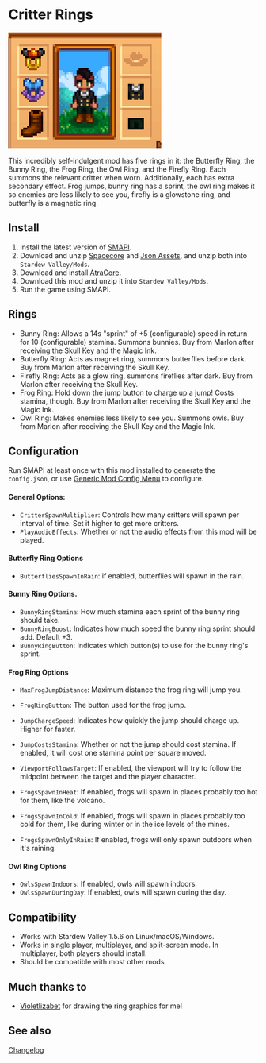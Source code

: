 Critter Rings
=================================

![Header image](docs/image.png)

This incredibly self-indulgent mod has five rings in it: the Butterfly Ring, the Bunny Ring, the Frog Ring, the Owl Ring, and the Firefly Ring. Each summons the relevant critter when worn. Additionally, each has extra secondary effect. Frog jumps, bunny ring has a sprint, the owl ring makes it so enemies are less likely to see you, firefly is a glowstone ring, and butterfly is a magnetic ring.

## Install

1. Install the latest version of [SMAPI](https://smapi.io).
2. Download and unzip [Spacecore](https://www.nexusmods.com/stardewvalley/mods/1348) and [Json Assets](https://www.nexusmods.com/stardewvalley/mods/1720), and unzip both into `Stardew Valley/Mods`.
2. Download and install [AtraCore](https://www.nexusmods.com/stardewvalley/mods/12932).
2. Download this mod and unzip it into `Stardew Valley/Mods`.
3. Run the game using SMAPI.

## Rings
* Bunny Ring: Allows a 14s "sprint" of +5 (configurable) speed in return for 10 (configurable) stamina. Summons bunnies. Buy from Marlon after receiving the Skull Key and the Magic Ink.
* Butterfly Ring: Acts as magnet ring, summons butterflies before dark. Buy from Marlon after receiving the Skull Key.
* Firefly Ring: Acts as a glow ring, summons fireflies after dark. Buy from Marlon after receiving the Skull Key.
* Frog Ring: Hold down the jump button to charge up a jump! Costs stamina, though. Buy from Marlon after receiving the Skull Key and the Magic Ink.
* Owl Ring: Makes enemies less likely to see you. Summons owls. Buy from Marlon after receiving the Skull Key and the Magic Ink.

## Configuration
Run SMAPI at least once with this mod installed to generate the `config.json`, or use [Generic Mod Config Menu](https://www.nexusmods.com/stardewvalley/mods/5098) to configure.

#### General Options:
* `CritterSpawnMultiplier`: Controls how many critters will spawn per interval of time. Set it higher to get more critters.
* `PlayAudioEffects`: Whether or not the audio effects from this mod will be played.

#### Butterfly Ring Options
* `ButterfliesSpawnInRain`: if enabled, butterflies will spawn in the rain.

#### Bunny Ring Options.
* `BunnyRingStamina`: How much stamina each sprint of the bunny ring should take.
* `BunnyRingBoost`: Indicates how much speed the bunny ring sprint should add. Default +3.
* `BunnyRingButton`: Indicates which button(s) to use for the bunny ring's sprint.

#### Frog Ring Options
* `MaxFrogJumpDistance`: Maximum distance the frog ring will jump you.
* `FrogRingButton`: The button used for the frog jump.
* `JumpChargeSpeed`: Indicates how quickly the jump should charge up. Higher for faster.
* `JumpCostsStamina`: Whether or not the jump should cost stamina. If enabled, it will cost one stamina point per square moved.
* `ViewportFollowsTarget`: If enabled, the viewport will try to follow the midpoint between the target and the player character.

* `FrogsSpawnInHeat`: If enabled, frogs will spawn in places probably too hot for them, like the volcano.
* `FrogsSpawnInCold`: If enabled, frogs will spawn in places probably too cold for them, like during winter or in the ice levels of the mines.
* `FrogsSpawnOnlyInRain`: If enabled, frogs will only spawn outdoors when it's raining.
#### Owl Ring Options

* `OwlsSpawnIndoors`: If enabled, owls will spawn indoors.
* `OwlsSpawnDuringDay`: If enabled, owls will spawn during the day.

## Compatibility

* Works with Stardew Valley 1.5.6 on Linux/macOS/Windows.
* Works in single player, multiplayer, and split-screen mode. In multiplayer, both players should install.
* Should be compatible with most other mods.

## Much thanks to
* [Violetlizabet](https://www.nexusmods.com/stardewvalley/users/120958053) for drawing the ring graphics for me!

## See also

[Changelog](docs/changelog.md)
